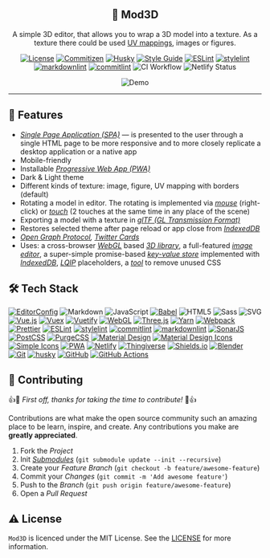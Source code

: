 <!-- markdownlint-disable MD033 -->
<!-- markdownlint-disable MD041 -->

<div align="center">
  <h2 align="center">🎨 Mod3D</h2>
  <p align="center">
    A simple 3D editor, that allows you to wrap a 3D model into a texture. As a
    texture there could be used
    <a href="https://en.wikipedia.org/wiki/UV_mapping" aria-label="UV mapping">
    UV mappings</a>, images or figures.
  </p>

  <p id="shields" align="center" markdown="1">

[![License](https://img.shields.io/badge/license-MIT-3178C6?style=flat)](LICENSE)
[![Commitizen](https://img.shields.io/badge/commitizen-friendly-brightgreen)][github-commitizen]
[![Husky](https://img.shields.io/badge/husky-enabled-brightgreen?style=flat)][github-husky]
[![Style Guide](https://img.shields.io/badge/code%20style-standard-F7DF1E?style=flat)][github-standard]
[![ESLint](https://img.shields.io/badge/linter-eslint-4B32C3?style=flat)][github-eslint]
[![stylelint](https://img.shields.io/badge/linter-stylelint-263238?style=flat)][github-stylelint]
[![markdownlint](https://img.shields.io/badge/linter-markdownlint-000?style=flat)][github-markdownlint]
[![commitlint](https://img.shields.io/badge/linter-commitlint-F7B93E?style=flat)][github-commitlint]
![CI Workflow](https://github.com/malokhvii-eduard/mod3d/actions/workflows/ci.yml/badge.svg)
![Netlify Status](https://api.netlify.com/api/v1/badges/8c5c3207-5cc8-4b2f-9ae1-425e24003fb2/deploy-status)

  </p>

  <div id="demo" align="center" markdown="1">

![Demo](docs/img/demo.gif)

  </div>
</div>

---

## :tada: Features

- *[Single Page Application (SPA)][mdn-spa]* &mdash; is presented to the user
through a single HTML page to be more responsive and to more closely replicate
a desktop application or a native app
- Mobile-friendly
- Installable *[Progressive Web App (PWA)][mdn-pwa]*
- Dark & Light theme
- Different kinds of texture: image, figure, UV mapping with borders (default)
- Rotating a model in editor. The rotating is implemented via
*[mouse][mdn-mouse-events]* (right-click) or *[touch][mdn-touch-events]* (2
touches at the same time in any place of the scene)
- Exporting a model with a texture in *[glTF (GL Transmission Format)][github-gltf]*
- Restores selected theme after page reload or app close from
*[IndexedDB][mdn-indexeddb]*
- *[Open Graph Protocol][open-graph-protocol], [Twitter Cards][twitter-cards]*
- Uses: a cross-browser *[WebGL][mdn-webgl]* based
*[3D library][github-three]*, a full-featured
*[image editor][github-tui-image-editor]*, a super-simple promise-based
*[key-value store][github-idb-keyval]* implemented with
*[IndexedDB][mdn-indexeddb]*, *[LQIP][github-lqip]* placeholders, a
*[tool][github-purgecss]* to remove unused CSS

## :hammer_and_wrench: Tech Stack

<!-- markdownlint-disable MD013 -->
[![EditorConfig](https://img.shields.io/badge/EditorConfig-FEFEFE?logo=editorconfig&logoColor=000&style=flat)][editorconfig]
![Markdown](https://img.shields.io/badge/Markdown-000?logo=markdown&logoColor=fff&style=flat)
![JavaScript](https://img.shields.io/badge/JavaScript-F7DF1E?logo=javascript&logoColor=000&style=flat)
[![Babel](https://img.shields.io/badge/Babel-F9DC3E?logo=babel&logoColor=000&style=flat)][github-babel]
![HTML5](https://img.shields.io/badge/HTML5-E34F26?logo=html5&logoColor=fff&style=flat)
![Sass](https://img.shields.io/badge/Sass-C69?logo=sass&logoColor=fff&style=flat)
![SVG](https://img.shields.io/badge/SVG-FFB13B?logo=svg&logoColor=fff&style=flat)
[![Vue.js](https://img.shields.io/badge/Vue.js-4FC08D?logo=vuedotjs&logoColor=fff&style=flat)][github-vue]
[![Vuex](https://img.shields.io/badge/Vuex-4FC08D?logo=vuedotjs&logoColor=fff&style=flat)][github-vuex]
[![Vuetify](https://img.shields.io/badge/Vuetify-1867C0?logo=vuetify&logoColor=fff&style=flat)][github-vuetify]
[![WebGL](https://img.shields.io/badge/WebGL-900?logo=webgl&logoColor=fff&style=flat)][mdn-webgl]
[![Three.js](https://img.shields.io/badge/Three.js-000?logo=threedotjs&logoColor=fff&style=flat)][github-three]
[![Yarn](https://img.shields.io/badge/Yarn-2C8EBB?logo=yarn&logoColor=fff&style=flat)][github-yarn]
[![Webpack](https://img.shields.io/badge/Webpack-8DD6F9?logo=webpack&logoColor=000&style=flat)][github-webpack]
[![Prettier](https://img.shields.io/badge/Prettier-F7B93E?logo=prettier&logoColor=fff&style=flat)][github-prettier]
[![ESLint](https://img.shields.io/badge/ESLint-4B32C3?logo=eslint&logoColor=fff&style=flat)][github-eslint]
[![stylelint](https://img.shields.io/badge/stylelint-263238?logo=stylelint&logoColor=fff&style=flat)][github-stylelint]
[![commitlint](https://img.shields.io/badge/commitlint-F7B93E?logo=c&logoColor=000&style=flat)][github-commitlint]
[![markdownlint](https://img.shields.io/badge/markdownlint-000?logo=markdown&logoColor=fff&style=flat)][github-markdownlint]
[![SonarJS](https://img.shields.io/badge/SonarJS-CB3032?logo=sonarsource&logoColor=fff&style=flat)][github-sonarjs]
[![PostCSS](https://img.shields.io/badge/PostCSS-DD3A0A?logo=postcss&logoColor=fff&style=flat)][github-postcss]
[![PurgeCSS](https://img.shields.io/badge/PurgeCSS-14161A?logo=purgecss&logoColor=fff&style=flat)][github-purgecss]
[![Material Design](https://img.shields.io/badge/Material%20Design-757575?logo=materialdesign&logoColor=fff&style=flat)][material-design]
[![Material Design Icons](https://img.shields.io/badge/Material%20Design%20Icons-2196F3?logo=materialdesignicons&logoColor=fff&style=flat)][material-design-icons]
[![Simple Icons](https://img.shields.io/badge/Simple%20Icons-111?logo=simpleicons&logoColor=fff&style=flat)][github-simple-icons]
[![PWA](https://img.shields.io/badge/PWA-5A0FC8?logo=pwa&logoColor=fff&style=flat)][mdn-pwa]
[![Netlify](https://img.shields.io/badge/Netlify-00C7B7?logo=netlify&logoColor=fff&style=flat)][netlify]
[![Thingiverse](https://img.shields.io/badge/Thingiverse-248BFB?logo=thingiverse&logoColor=fff&style=flat)][thingiverse]
[![Shields.io](https://img.shields.io/badge/Shields.io-000?logo=shieldsdotio&logoColor=fff&style=flat)][shields]
[![Blender](https://img.shields.io/badge/Blender-F5792A?logo=blender&logoColor=fff&style=flat)][blender]
[![Git](https://img.shields.io/badge/Git-F05032?logo=git&logoColor=fff&style=flat)][git-scm]
[![husky](https://img.shields.io/badge/husky-8D6748?logo=git&logoColor=fff&style=flat)][github-husky]
[![GitHub](https://img.shields.io/badge/GitHub-181717?logo=github&logoColor=fff&style=flat)][github]
[![GitHub Actions](https://img.shields.io/badge/GitHub%20Actions-2088FF?logo=githubactions&logoColor=fff&style=flat)][github-actions]
<!-- markdownlint-enable MD013 -->

## :pray: Contributing

:+1::tada: *First off, thanks for taking the time to contribute!* :tada::+1:

Contributions are what make the open source community such an amazing place to
be learn, inspire, and create. Any contributions you make are **greatly
appreciated**.

1. Fork the *Project*
2. Init *[Submodules][git-scm-submodules]* (`git submodule update --init
--recursive`)
3. Create your *Feature Branch* (`git checkout -b feature/awesome-feature`)
4. Commit your *Changes* (`git commit -m 'Add awesome feature'`)
5. Push to the *Branch* (`git push origin feature/awesome-feature`)
6. Open a *Pull Request*

## :warning: License

`Mod3D` is licenced under the MIT License. See the [LICENSE](LICENSE) for more information.

<!-- markdownlint-disable MD013 -->
<!-- MDN Web Docs links -->
[mdn-indexeddb]: https://developer.mozilla.org/en-US/docs/Web/API/IndexedDB_API
[mdn-mouse-events]: https://developer.mozilla.org/en-US/docs/Web/API/Element#mouse_events
[mdn-pwa]: https://developer.mozilla.org/en-US/docs/Web/Progressive_web_apps
[mdn-spa]: https://developer.mozilla.org/en-US/docs/Glossary/SPA
[mdn-touch-events]: https://developer.mozilla.org/en-US/docs/Web/API/Touch_events
[mdn-webgl]: https://developer.mozilla.org/en-US/docs/Web/API/WebGL_API

<!-- Github links -->
[github-actions]: https://docs.github.com/en/actions
[github-babel]: https://github.com/babel/babel
[github-commitizen]: https://github.com/commitizen/cz-cli
[github-commitlint]: https://github.com/conventional-changelog/commitlint
[github-eslint]: https://github.com/eslint/eslint
[github-gltf]: https://github.com/KhronosGroup/glTF
[github-husky]: https://github.com/typicode/husky
[github-idb-keyval]: https://github.com/jakearchibald/idb-keyval
[github-lqip]: https://github.com/zouhir/lqip
[github-markdownlint]: https://github.com/DavidAnson/markdownlint
[github-postcss]: https://github.com/postcss/postcss
[github-prettier]: https://github.com/prettier/prettier
[github-purgecss]: https://github.com/FullHuman/purgecss
[github-simple-icons]: https://github.com/simple-icons/simple-icons
[github-sonarjs]: https://github.com/SonarSource/SonarJS
[github-standard]: https://github.com/standard/standard
[github-stylelint]: https://github.com/stylelint/stylelint
[github-three]: https://github.com/mrdoob/three.js
[github-tui-image-editor]: https://github.com/nhn/tui.image-editor
[github-vue]: https://github.com/vuejs/vue
[github-vuetify]: https://github.com/vuetifyjs/vuetify
[github-vuex]: https://github.com/vuejs/vuex
[github-webpack]: https://github.com/webpack/webpack
[github-yarn]: https://github.com/yarnpkg/yarn
[github]: https://github.com

<!-- Other links -->
[blender]: https://www.blender.org
[editorconfig]: https://editorconfig.org
[git-scm-submodules]: https://git-scm.com/book/en/v2/Git-Tools-Submodules
[git-scm]: https://git-scm.com
[material-design-icons]: https://materialdesignicons.com
[material-design]: https://material.io/design
[netlify]: https://www.netlify.com
[open-graph-protocol]: https://ogp.me
[shields]: https://shields.io
[thingiverse]: https://www.thingiverse.com
[twitter-cards]: https://developer.twitter.com/en/docs/twitter-for-websites/cards/guides/getting-started
